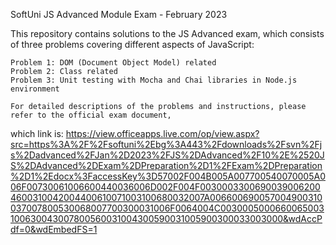 SoftUni JS Advanced Module Exam - February 2023

This repository contains solutions to the JS Advanced exam, which consists of three problems covering different aspects of JavaScript:

    Problem 1: DOM (Document Object Model) related
    Problem 2: Class related
    Problem 3: Unit testing with Mocha and Chai libraries in Node.js environment

    For detailed descriptions of the problems and instructions, please refer to the official exam document, 
which link is: https://view.officeapps.live.com/op/view.aspx?src=https%3A%2F%2Fsoftuni%2Ebg%3A443%2Fdownloads%2Fsvn%2Fjs%2Dadvanced%2FJan%2D2023%2FJS%2DAdvanced%2F10%2E%2520JS%2DAdvanced%2DExam%2DPreparation%2D1%2FExam%2DPreparation%2D1%2Edocx%3FaccessKey%3D57002F004B005A007700540070005A006F00730061006600440036006D002F004F00300033006900390062004600310042004400610071003100680032007A006600690057004900310037007800530068007700300031006F0064004C0030005000660065003100630043007800560031004300590031005900300033003000&wdAccPdf=0&wdEmbedFS=1